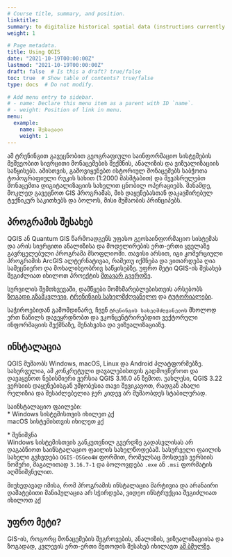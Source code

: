```yaml
---
# Course title, summary, and position.
linktitle: 
summary: to digitalize historical spatial data (instructions currently only in Georgian)
weight: 1

# Page metadata.
title: Using QGIS
date: "2021-10-19T00:00:00Z"
lastmod: "2021-10-19T00:00:00Z"
draft: false  # Is this a draft? true/false
toc: true  # Show table of contents? true/false
type: docs  # Do not modify.

# Add menu entry to sidebar.
# - name: Declare this menu item as a parent with ID `name`.
# - weight: Position of link in menu.
menu:
  example:
    name: შესავალი
    weight: 1
---
```


ამ ტრენინგით გავეცნობით გეოგრაფიული საინფორმაციო სისტემების მეშვეობით სივრცითი მონაცემების შექმნის, ანალიზის და ვიზუალიზაციის საწყისებს. ამისთვის, გამოვიყენებთ ისტორიულ მონაცემებს საბჭოთა ტოპოგრაფიული რუკის სახით (1:2000 მასშტაბით) და შევასრულებთ მონაცემთა დიგიტალიზაციის სახელით ცნობილ ოპერაციებს. მანამდე, მოკლედ გავეცნოთ GIS პროგრამას, მის დაყენებასთან დაკავშირებულ ტექნიკურ საკითხებს და ბოლოს, მისი მუშაობის პრინციპებს. 

## პროგრამის შესახებ

QGIS ან Quantum GIS წარმოადგენს უფასო გეოსაინფორმაციო სისტემას და არის სივრცითი ანალიზისა და მოდელირების ერთ-ერთი ყველაზე გავრცელებული პროგრამა მსოფლიოში. თავისი არსით, იგი კომერციული პროგრამის ArcGIS ალტერნატივაა, რამეთუ იქმნება და ვითარდება ღია სამეცნიერო და მოხალისეობრივ საწყისებზე. უფრო მეტი QGIS-ის შესახებ შეგიძლიათ იხილოთ პროექტის <a href="https://qgis.org/en/site/"> მთავარ გვერდზე</a>. 

სურვილის შემთხვევაში, დამწყები მომხმარებლებისთვის არსებობს <a href="https://docs.qgis.org/3.22/en/docs/user_manual/">ზოგადი გზამკვლევი,</a> <a href="https://docs.qgis.org/3.22/en/docs/training_manual/index.html">ტრენინგის სახელმძღვანელო</a> და <a href="https://qgis.org/en/site/forusers/trainingmaterial/index.html">ტუტორიალები</a>.

საჭიროებიდან გამომდინარე, ჩვენ `ტრენინგის სახელმძღვანელოს` მხოლოდ ერთ ნაწილს დავეყრდნობთ და ვკონცენტრირებდით ვექტორული ინფორმაციის შექმნაზე, შენახვასა და ვიზუალიზაციაზე.

## ინსტალაცია

QGIS მუშაობს Windows, macOS, Linux და Android პლატფორმებზე. სასურველია, ამ კონკრეტული დავალებისთვის გადმოვწეროთ და დავაყენოთ ნებისმიერი ვერსია QGIS 3.16.0 ან ზემოთ. უახლესი, QGIS 3.22 ვერსიის დაყენებისგან უმჯობესია თავი შევიკავოთ, რადგან ახალი რელიზია და შესაძლებელია ჯერ კიდევ არ მუშაობდეს სტაბილურად.

საინსტალაციო ფაილები:  
\* Windows სისტემისთვის იხილეთ <a href="https://qgis.org/downloads/">აქ</a>  
macOS სისტემისთვის იხილეთ <a href="https://www.kyngchaos.com/software/archive/qgis/">აქ</a>

\* შენიშვნა  
Windows სისტემისთვის განკუთვნილ გვერდზე გადასვლისას არ დაგაბნიოთ საინსტალაციო ფაილის სახელწოდებამ. სასურველი ფაილის სახელი გვხვდება `QGIS-OSGeo4W` ფორმით, რომელსაც მოსდევს ვერსიის ნომერი, მაგალითად `3.16.7-1` და ბოლოვდება `.exe` ან `.msi` ფორმატის აღმნიშვნელით.

მიუხედავად იმისა, რომ პროგრამის ინსტალაცია მარტივია და არანაირი დამატებითი მანიპულაცია არ სჭირდება, ვიდეო ინსტრუქცია შეგიძლიათ იხილოთ <a href="https://www.youtube.com/watch?v=0NDm4O3jZbU">აქ</a>

## უფრო მეტი? 

GIS-ის, როგორც მონაცემების შეგროვების, ანალიზის, ვიზუალიზაციისა და ზოგადად, კვლევის ერთ-ერთი მეთოდის შესახებ იხილავთ <a href="https://docs.qgis.org/3.16/en/docs/gentle_gis_introduction/"> ამ ბმულზე</a>.